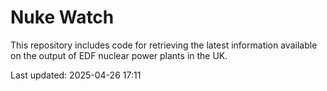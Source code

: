 # Nuke Watch

This repository includes code for retrieving the latest information available on the output of EDF nuclear power plants in the UK.

Last updated: 2025-04-26 17:11